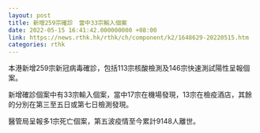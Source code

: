 ```yaml
---
layout: post
title: 新增259宗確診　當中33宗輸入個案
date: 2022-05-15 16:41:42.000000000 +08:00
link: https://news.rthk.hk/rthk/ch/component/k2/1648629-20220515.htm
categories: rthk
---
```


本港新增259宗新冠病毒確診，包括113宗核酸檢測及146宗快速測試陽性呈報個案。

新增確診個案中有33宗輸入個案，當中17宗在機場發現，13宗在檢疫酒店，其餘的分別在第三至五日或第七日檢測發現。

醫管局呈報多1宗死亡個案，第五波疫情至今累計9148人離世。
